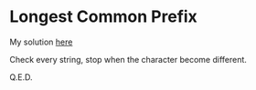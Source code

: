 # Longest Common Prefix

My solution [here](solution.cpp)

Check every string, stop when the character become different.

Q.E.D.
